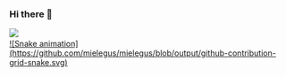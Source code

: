 ### Hi there 👋

<div>
  <a href="https://github.com/mielegus">
  <img src="https://github-readme-stats.vercel.app/api?username=mielegus&show_icons=true&theme=radical&include_all_commits=true&count_private=true"/>
</div>
  
 <div>
   ![Snake animation](https://github.com/mielegus/mielegus/blob/output/github-contribution-grid-snake.svg)
 </div>
<!--
**MieleGus/mielegus** is a ✨ _special_ ✨ repository because its `README.md` (this file) appears on your GitHub profile.

Here are some ideas to get you started:

- 🔭 I’m currently working on ...
- 🌱 I’m currently learning ...
- 👯 I’m looking to collaborate on ...
- 🤔 I’m looking for help with ...
- 💬 Ask me about ...
- 📫 How to reach me: ...
- 😄 Pronouns: ...
- ⚡ Fun fact: ...
-->

